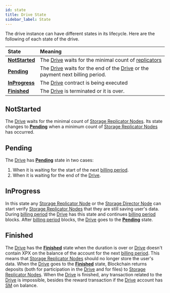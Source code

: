 ```yaml
---
id: state
title: Drive State
sidebar_label: State
---
```


The drive instance can have different states in its lifecycle. Here are the following of each state of the drive.

| State                                 | Meaning                                                                                                    |
| :------------------------------------ | :--------------------------------------------------------------------------------------------------------- |
| [**NotStarted**](state.md#notstarted) | The [Drive](overview.md) waits for the minimal count of [replicators](../../roles/replicator.md)           |
| [**Pending**](state.md#pending)       | The [Drive](overview.md) waits for the end of the [Drive](overview.md) or the payment next billing period. |
| [**InProgress**](state.md#inprogress) | The [Drive](overview.md) contract is being executed                                                        |
| [**Finished**](state.md#finished)     | The [Drive](overview.md) is terminated or it is over.                                                      |

## NotStarted

The [Drive](overview.md) waits for the minimal count of [Storage Replicator Nodes](../../roles/replicator.md). Its state changes to [**Pending**](state.md#pending) when a minimum count of [Storage Replicator Nodes](../../roles/replicator.md) has occurred.

## Pending

The [Drive](overview.md) has [**Pending**](state.md#pending) state in two cases:

1. When it is waiting for the start of the next [billing period](overview.md#billing-period).
2. When it is waiting for the end of the [Drive](overview.md).

## InProgress

In this state any [Storage Replicator Node](../../roles/replicator.md) or the [Storage Director Node](../../roles/owner.md) can start verify [Storage Replicator Nodes](../../roles/replicator.md) that they are still saving user's data. During [billing period](overview.md#billing-period) the [Drive](overview.md) has this state and continues [billing period](overview.md#billing-period) blocks. After [billing period](overview.md#billing-period) blocks, the [Drive](overview.md) goes to the [**Pending**](state.md#pending) state.

## Finished

The [Drive](overview.md) has the [**Finished**](state.md#finished) state when the duration is over or [Drive](overview.md) doesn't contain XPX on the balance of the account for the next [billing period](overview.md#billing-period). This means that [Storage Replicator Nodes](../../roles/replicator.md) should no longer store the user's data. When the [Drive](overview.md) goes to the [**Finished**](state.md#finished) state, Blockchain returns deposits (both for participation in the [Drive](overview.md) and for files) to [Storage Replicator Nodes](../../roles/replicator.md). When the [Drive](overview.md) is finished, any transaction related to the [Drive](overview.md) is impossible, besides the reward transaction if the [Drive](overview.md) account has [SM](../../getting_started/economy.md#sm) on balance.
